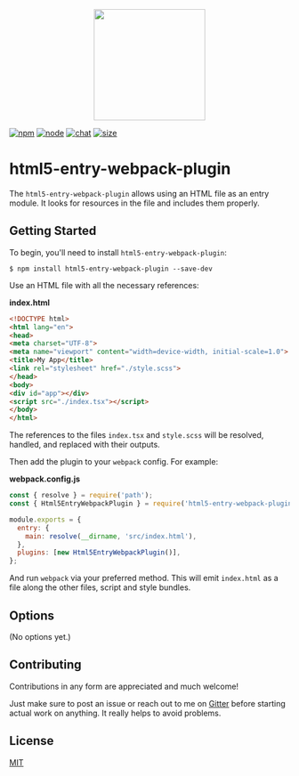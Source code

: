 <div align="center">
  <a href="https://github.com/webpack/webpack">
    <img width="200" height="200" src="https://webpack.js.org/assets/icon-square-big.svg">
  </a>
</div>

[![npm][npm]][npm-url]
[![node][node]][node-url]
[![chat][chat]][chat-url]
[![size][size]][size-url]

# html5-entry-webpack-plugin

The `html5-entry-webpack-plugin` allows using an HTML file as an entry module. It looks for resources in the file and includes them properly.

## Getting Started

To begin, you'll need to install `html5-entry-webpack-plugin`:

```console
$ npm install html5-entry-webpack-plugin --save-dev
```

Use an HTML file with all the necessary references:

**index.html**

```html
<!DOCTYPE html>
<html lang="en">
<head>
<meta charset="UTF-8">
<meta name="viewport" content="width=device-width, initial-scale=1.0">
<title>My App</title>
<link rel="stylesheet" href="./style.scss">
</head>
<body>
<div id="app"></div>
<script src="./index.tsx"></script>
</body>
</html>
```

The references to the files `index.tsx` and `style.scss` will be resolved, handled, and replaced with their outputs.

Then add the plugin to your `webpack` config. For example:

**webpack.config.js**

```js
const { resolve } = require('path');
const { Html5EntryWebpackPlugin } = require('html5-entry-webpack-plugin');

module.exports = {
  entry: {
    main: resolve(__dirname, 'src/index.html'),
  },
  plugins: [new Html5EntryWebpackPlugin()],
};
```

And run `webpack` via your preferred method. This will emit `index.html` as a file along the other files, script and style bundles.

## Options

(No options yet.)

## Contributing

Contributions in any form are appreciated and much welcome!

Just make sure to post an issue or reach out to me on [Gitter](https://gitter.im/piral-io/community) before starting actual work on anything. It really helps to avoid problems.

## License

[MIT](./LICENSE)

[npm]: https://img.shields.io/npm/v/html5-entry-webpack-plugin.svg
[npm-url]: https://npmjs.com/package/html5-entry-webpack-plugin
[node]: https://img.shields.io/node/v/html5-entry-webpack-plugin.svg
[node-url]: https://nodejs.org
[chat]: https://img.shields.io/badge/gitter-piral.io%2Fcommunity-brightgreen.svg
[chat-url]: https://gitter.im/piral-io/community
[size]: https://packagephobia.now.sh/badge?p=html5-entry-webpack-plugin
[size-url]: https://packagephobia.now.sh/result?p=html5-entry-webpack-plugin
